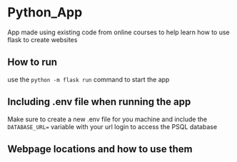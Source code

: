 # Python_App
App made using existing code from online courses to help learn how to use flask to create websites

## How to run

use the  `python -m flask run` command to start the app

## Including .env file when running the app

Make sure to create a new .env file for you machine and include the `DATABASE_URL=` variable with your url login to access the PSQL database

## Webpage locations and how to use them


